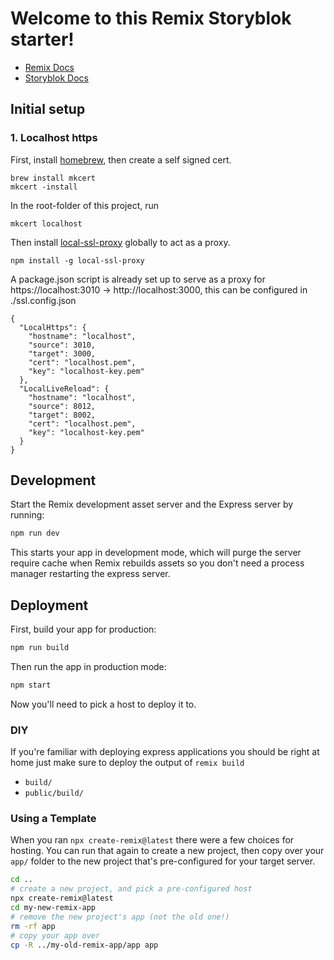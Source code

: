 # Welcome to this Remix Storyblok starter!

- [Remix Docs](https://remix.run/docs)
- [Storyblok Docs](https://www.storyblok.com/docs)

## Initial setup

### 1. Localhost https

First, install [homebrew](https://docs.brew.sh/Installation), then create a self signed cert.

```
brew install mkcert
mkcert -install
```

In the root-folder of this project, run

```
mkcert localhost
```

Then install [local-ssl-proxy]() globally to act as a proxy.

```
npm install -g local-ssl-proxy
```

A package.json script is already set up to serve as a proxy for https://localhost:3010 -> http://localhost:3000, this can be configured in ./ssl.config.json

```
{
  "LocalHttps": {
    "hostname": "localhost",
    "source": 3010,
    "target": 3000,
    "cert": "localhost.pem",
    "key": "localhost-key.pem"
  },
  "LocalLiveReload": {
    "hostname": "localhost",
    "source": 8012,
    "target": 8002,
    "cert": "localhost.pem",
    "key": "localhost-key.pem"
  }
}
```

## Development

Start the Remix development asset server and the Express server by running:

```sh
npm run dev
```

This starts your app in development mode, which will purge the server require cache when Remix rebuilds assets so you don't need a process manager restarting the express server.

## Deployment

First, build your app for production:

```sh
npm run build
```

Then run the app in production mode:

```sh
npm start
```

Now you'll need to pick a host to deploy it to.

### DIY

If you're familiar with deploying express applications you should be right at home just make sure to deploy the output of `remix build`

- `build/`
- `public/build/`

### Using a Template

When you ran `npx create-remix@latest` there were a few choices for hosting. You can run that again to create a new project, then copy over your `app/` folder to the new project that's pre-configured for your target server.

```sh
cd ..
# create a new project, and pick a pre-configured host
npx create-remix@latest
cd my-new-remix-app
# remove the new project's app (not the old one!)
rm -rf app
# copy your app over
cp -R ../my-old-remix-app/app app
```
